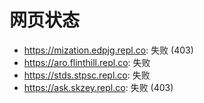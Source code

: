 # 网页状态
- https://mization.edpjg.repl.co: 失败 (403)
- https://aro.flinthill.repl.co: 失败
- https://stds.stpsc.repl.co: 失败
- https://ask.skzey.repl.co: 失败 (403)
